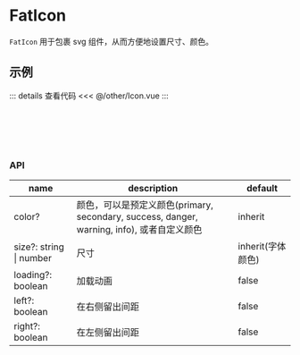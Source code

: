 <script setup>
  import Icon from './Icon.vue'
</script>

# FatIcon

`FatIcon` 用于包裹 svg 组件，从而方便地设置尺寸、颜色。

## 示例

<ClientOnly>
  <div class="wk-demo"><Icon /></div>
</ClientOnly>

::: details 查看代码
<<< @/other/Icon.vue
:::

<br>
<br>
<br>
<br>

### API

| name                    | description                                                                                | default           |
| ----------------------- | ------------------------------------------------------------------------------------------ | ----------------- |
| color?                  | 颜色，可以是预定义颜色(primary, secondary, success, danger, warning, info), 或者自定义颜色 | inherit           |
| size?: string \| number | 尺寸                                                                                       | inherit(字体颜色) |
| loading?: boolean       | 加载动画                                                                                   | false             |
| left?: boolean          | 在右侧留出间距                                                                             | false             |
| right?: boolean         | 在左侧留出间距                                                                             | false             |
